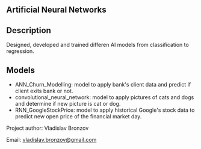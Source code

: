 ## Artificial Neural Networks

## Description
Designed, developed and trained differen AI models from classification to regression.

## Models

- ANN_Churn_Modelling: model to apply bank's client data and predict if client exits bank or not.
- convolutional_neural_network: model to apply pictures of cats and dogs and determine if new picture is cat or dog.
- RNN_GoogleStockPrice: model to apply historical Google's stock data to predict new open price of the financial market day.

Project author: Vladislav Bronzov

Email: vladislav.bronzov@gmail.com
